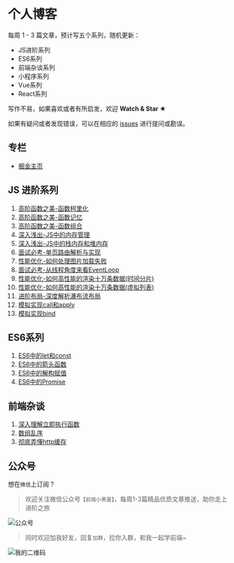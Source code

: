 # 个人博客

每周 1 - 3 篇文章，预计写五个系列，随机更新：

+ JS进阶系列
+ ES6系列
+ 前端杂谈系列
+ 小程序系列
+ Vue系列
+ React系列

写作不易，如果喜欢或者有所启发，欢迎 **Watch & Star ★**

如果有疑问或者发现错误，可以在相应的 [issues](https://github.com/chenqf/frontEndBlog/issues) 进行提问或勘误。

## 专栏

+ [掘金主页](https://juejin.im/user/5c6e666be51d457fd033e984/posts)

## JS 进阶系列

1. [高阶函数之美-函数柯里化](https://github.com/chenqf/frontEndBlog/issues/10)
2. [高阶函数之美-函数记忆](https://github.com/chenqf/frontEndBlog/issues/1)
3. [高阶函数之美-函数组合](https://github.com/chenqf/frontEndBlog/issues/13)
4. [深入浅出-JS中的内存管理](https://github.com/chenqf/frontEndBlog/issues/8)
5. [深入浅出-JS中的栈内存和堆内存](https://github.com/chenqf/frontEndBlog/issues/9)
6. [面试必考-单页路由解析与实现](https://github.com/chenqf/frontEndBlog/issues/11)
7. [性能优化-如何处理图片加载失败](https://github.com/chenqf/frontEndBlog/issues/12)
8. [面试必考-从线程角度来看EventLoop](https://github.com/chenqf/frontEndBlog/issues/14)
9. [性能优化-如何高性能的渲染十万条数据(时间分片)](https://github.com/chenqf/frontEndBlog/issues/15)
10. [性能优化-如何高性能的渲染十万条数据(虚拟列表)](https://github.com/chenqf/frontEndBlog/issues/16)
11. [进阶布局-深度解析瀑布流布局](https://github.com/chenqf/frontEndBlog/issues/17)
12. [模拟实现call和apply](https://github.com/chenqf/frontEndBlog/issues/20)
13. [模拟实现bind](https://github.com/chenqf/frontEndBlog/issues/19)

## ES6系列

1. [ES6中的let和const](https://github.com/chenqf/frontEndBlog/issues/2)
2. [ES6中的箭头函数](https://github.com/chenqf/frontEndBlog/issues/4)
3. [ES6中的解构赋值](https://github.com/chenqf/frontEndBlog/issues/6)
4. [ES6中的Promise](https://github.com/chenqf/frontEndBlog/issues/7)

## 前端杂谈

1. [深入理解立即执行函数](https://github.com/chenqf/frontEndBlog/issues/3)
2. [数组乱序](https://github.com/chenqf/frontEndBlog/issues/5)
3. [彻底弄懂http缓存](https://github.com/chenqf/frontEndBlog/issues/18)

## 公众号

想在`微信`上订阅？

> 欢迎关注微信公众号`【前端小黑屋】`，每周1-3篇精品优质文章推送，助你走上进阶之旅

![公众号](https://raw.githubusercontent.com/chenqf/frontEndBlog/master/gongzhonghao_sou.png)

> 同时欢迎加我好友，回复`加群`，拉你入群，和我一起学前端~

![我的二维码](https://raw.githubusercontent.com/chenqf/frontEndBlog/master/wo-sm.png)
